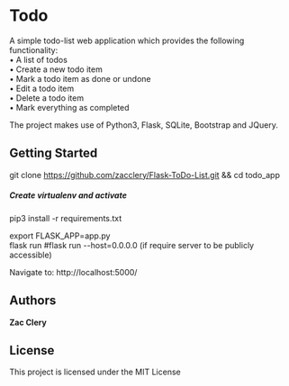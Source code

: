 # Todo

A simple todo-list web application which provides the following functionality:  
• A list of todos  
• Create a new todo item  
• Mark a todo item as done or undone  
• Edit a todo item  
• Delete a todo item  
• Mark everything as completed  

The project makes use of Python3, Flask, SQLite, Bootstrap and JQuery.

## Getting Started

git clone https://github.com/zacclery/Flask-ToDo-List.git && cd todo_app

##### Create virtualenv and activate

pip3 install -r requirements.txt

export FLASK_APP=app.py  
flask run  #flask run --host=0.0.0.0 (if require server to be publicly accessible)  

Navigate to: http://localhost:5000/

## Authors

**Zac Clery**

## License

This project is licensed under the MIT License
